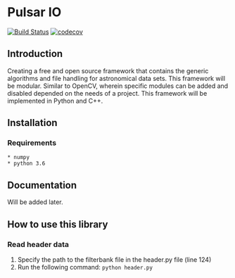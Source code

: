 # Pulsar IO
[![Build Status](https://travis-ci.com/AUAS-Pulsar/io.svg?branch=master)](https://travis-ci.com/AUAS-Pulsar/io)
[![codecov](https://codecov.io/gh/AUAS-Pulsar/io/branch/master/graph/badge.svg)](https://codecov.io/gh/AUAS-Pulsar/io)


## Introduction

Creating a free and open source framework that contains the generic algorithms and file handling for astronomical data sets. This framework will be modular. Similar to OpenCV, wherein specific modules can be added and disabled depended on the needs of a project. This framework will be implemented in Python and C++.

## Installation

### Requirements

    * numpy
    * python 3.6


## Documentation
Will be added later. 

## How to use this library

### Read header data

1. Specify the path to the filterbank file in the header.py file (line 124)
2. Run the following command: `python header.py`